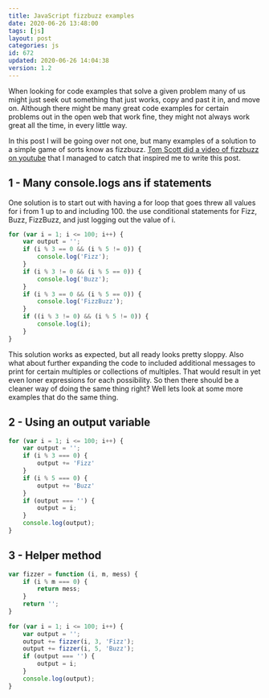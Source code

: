 ```yaml
---
title: JavaScript fizzbuzz examples
date: 2020-06-26 13:48:00
tags: [js]
layout: post
categories: js
id: 672
updated: 2020-06-26 14:04:38
version: 1.2
---
```


When looking for code examples that solve a given problem many of us might just seek out something that just works, copy and past it in, and move on. Although there might be many great code examples for certain problems out in the open web that work fine, they might not always work great all the time, in every little way. 

In this post I will be going over not one, but many examples of a solution to a simple game of sorts know as fizzbuzz. [Tom Scott did a video of fizzbuzz on youtube](https://www.youtube.com/watch?v=QPZ0pIK_wsc&t=160s) that I managed to catch that inspired me to write this post.

<!-- more -->

## 1 - Many console.logs ans if statements

One solution is to start out with having a for loop that goes threw all values for i from 1 up to and including 100. the use conditional statements for Fizz, Buzz, FizzBuzz, and just logging out the value of i.

```js
for (var i = 1; i <= 100; i++) {
    var output = '';
    if (i % 3 == 0 && (i % 5 != 0)) {
        console.log('Fizz');
    }
    if (i % 3 != 0 && (i % 5 == 0)) {
        console.log('Buzz');
    }
    if (i % 3 == 0 && (i % 5 == 0)) {
        console.log('FizzBuzz');
    }
    if ((i % 3 != 0) && (i % 5 != 0)) {
        console.log(i);
    }
}
```

This solution works as expected, but all ready looks pretty sloppy. Also what about further expanding the code to included additional messages to print for certain multiples or collections of multiples. That would result in yet even loner expressions for each possibility. So then there should be a cleaner way of doing the same thing  right? Well lets look at some more examples that do the same thing.

## 2 - Using an output variable

```js
for (var i = 1; i <= 100; i++) {
    var output = '';
    if (i % 3 === 0) {
        output += 'Fizz'
    }
    if (i % 5 === 0) {
        output += 'Buzz'
    }
    if (output === '') {
        output = i;
    }
    console.log(output);
}
```

## 3 - Helper method

```js
var fizzer = function (i, m, mess) {
    if (i % m === 0) {
        return mess;
    }
    return '';
}
 
for (var i = 1; i <= 100; i++) {
    var output = '';
    output += fizzer(i, 3, 'Fizz');
    output += fizzer(i, 5, 'Buzz');
    if (output === '') {
        output = i;
    }
    console.log(output);
}
```